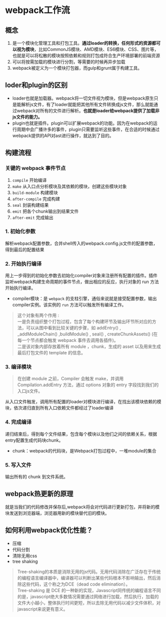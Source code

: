 # webpack工作流

## 概念

1. 是一个模块化管理工具和打包工具。**通过loader的转换，任何形式的资源都可以视为模块**，比如CommonJS模块、AMD模块、ES6模块、CSS、图片等，也就是可以将松散的模块按照依赖和规则打包成符合生产环境部署的前端资源
2. 可以将按需加载的模块进行分割，等需要的时候再异步加载
3. webpack被定义为一个模块打包器，而gulp和grunt属于构建工具。

## loder和plugin的区别

- loader也就是加载器。webpack将一切文件视为模块，但是webpack原生只是能解析js文件，有了loader就能把其他所有文件转换成js文件，那么就能通过webpack对所有的文件进行解析。**也就是loader给webpack提供了加载非js文件的能力。**
- plugin也就是插件。plugin可以扩展webpack的功能。因为在webpack的运行周期中会广播许多的事件，plugin只需要监听这些事件，在合适的时候通过webpack提供的API对ast进行操作，就达到了目的。

## 构建流程

### 关键的 webpack 事件节点

1. `compile` 开始编译
2. `make` 从入口点分析模块及其依赖的模块，创建这些模块对象
3. `build-module` 构建模块
4. `after-compile` 完成构建
5. `seal` 封装构建结果
6. `emit` 把各个chunk输出到结果文件
7. `after-emit` 完成输出

### 1. 初始化参数

解析webpack配置参数，合并shell传入的webpack.config.js文件的配置参数，得到最后的配置结果

### 2. 开始执行编译

用上一步得到的初始化参数去初始化compiler对象来注册所有配置的插件。插件监听webpack构建生命周期的事件节点，做出相应的反应，执行对象的 run 方法开始执行编译。

- compiler模块：是 `webpack` 的支柱引擎，通俗来说就是接受配置参数，输出compiler实例。该实例的 `run` 方法可以触发所有编译工作。
> 这个对象有两个作用 :  
> 一是负责组织整个打包过程，包含了每个构建环节及输出环节所对应的方法，可以从图中看到比较关键的步骤，如 addEntry() , _addModuleChain() ,buildModule() , seal() , createChunkAssets() (在每一个节点都会触发 webpack 事件去调用各插件)。  
> 二是该对象内部存放着所有 module ，chunk，生成的 asset 以及用来生成最后打包文件的 template 的信息。

### 3. 编译模块

> 在创建 module 之前，Compiler 会触发 make，并调用 Compilation.addEntry 方法，通过 options 对象的 entry 字段找到我们的入口js文件。

从入口文件触发，调用所有配置的loader对模块进行编译，在找出该模块依赖的模块，依次递归直到所有入口依赖文件都经过了loader编译

### 4. 完成编译

递归结束后，得到每个文件结果，包含每个模块以及他们之间的依赖关系，根据entry配置生成代码块chunk。

- chunk：webpack的代码块，是Webpack打包过程中，一堆module的集合

### 5. 写入文件

输出所有的 chunk 到文件系统。

## webpack热更新的原理

就是当我们的代码修改并保存后,webpack将会对代码进行更新打包，并将新的模块发送到浏览器端，浏览器用新的模块替代旧的模块。

## 如何利用webpack优化性能？

- 压缩
- 代码分割
- 清除无用css
- tree shaking

> Tree-shaking的本质是消除无用的js代码。无用代码消除在广泛存在于传统的编程语言编译器中，编译器可以判断出某些代码根本不影响输出，然后消除这些代码，这个称之为DCE（dead code elimination）。  
> Tree-shaking 是 DCE 的一种新的实现，Javascript同传统的编程语言不同的是，javascript绝大多数情况需要通过网络进行加载，然后执行，加载的文件大小越小，整体执行时间更短，所以去除无用代码以减少文件体积，对javascript来说更有意义。
